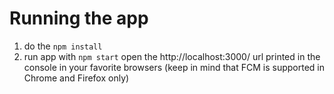 # Running the app
1. do the `npm install`
2. run app with `npm start`
open the http://localhost:3000/ url printed in the console in your favorite browsers (keep in mind that FCM is supported in Chrome and Firefox only)

